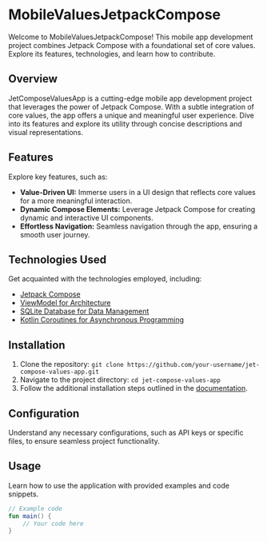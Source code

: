 # MobileValuesJetpackCompose

Welcome to MobileValuesJetpackCompose! This mobile app development project combines Jetpack Compose with a foundational set of core values. Explore its features, technologies, and learn how to contribute.

## Overview

JetComposeValuesApp is a cutting-edge mobile app development project that leverages the power of Jetpack Compose. With a subtle integration of core values, the app offers a unique and meaningful user experience. Dive into its features and explore its utility through concise descriptions and visual representations.

## Features

Explore key features, such as:
- **Value-Driven UI:** Immerse users in a UI design that reflects core values for a more meaningful interaction.
- **Dynamic Compose Elements:** Leverage Jetpack Compose for creating dynamic and interactive UI components.
- **Effortless Navigation:** Seamless navigation through the app, ensuring a smooth user journey.

## Technologies Used

Get acquainted with the technologies employed, including:
- [Jetpack Compose](https://developer.android.com/jetpack/compose)
- [ViewModel for Architecture](link_to_documentation)
- [SQLite Database for Data Management](link_to_documentation)
- [Kotlin Coroutines for Asynchronous Programming](link_to_documentation)

## Installation

1. Clone the repository: `git clone https://github.com/your-username/jet-compose-values-app.git`
2. Navigate to the project directory: `cd jet-compose-values-app`
3. Follow the additional installation steps outlined in the [documentation](link_to_documentation).

## Configuration

Understand any necessary configurations, such as API keys or specific files, to ensure seamless project functionality.

## Usage

Learn how to use the application with provided examples and code snippets.

```kotlin
// Example code
fun main() {
    // Your code here
}
